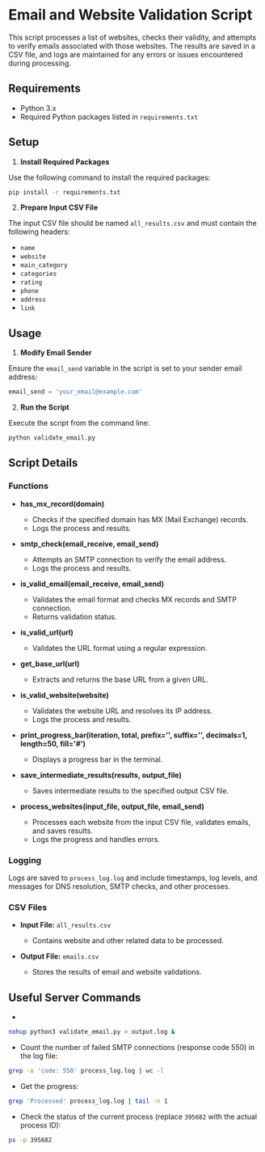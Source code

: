 # Email and Website Validation Script

This script processes a list of websites, checks their validity, and attempts to verify emails associated with those websites. The results are saved in a CSV file, and logs are maintained for any errors or issues encountered during processing.

## Requirements

- Python 3.x
- Required Python packages listed in `requirements.txt`

## Setup

1. **Install Required Packages**

Use the following command to install the required packages:
```sh
pip install -r requirements.txt
```

2. **Prepare Input CSV File**

The input CSV file should be named `all_results.csv` and must contain the following headers:
- `name`
- `website`
- `main_category`
- `categories`
- `rating`
- `phone`
- `address`
- `link`

## Usage

1. **Modify Email Sender**

Ensure the `email_send` variable in the script is set to your sender email address:
```python
email_send = 'your_email@example.com'
```

2. **Run the Script**

Execute the script from the command line:
```sh
python validate_email.py
```

## Script Details

### Functions

- **has_mx_record(domain)**
  - Checks if the specified domain has MX (Mail Exchange) records.
  - Logs the process and results.

- **smtp_check(email_receive, email_send)**
  - Attempts an SMTP connection to verify the email address.
  - Logs the process and results.

- **is_valid_email(email_receive, email_send)**
  - Validates the email format and checks MX records and SMTP connection.
  - Returns validation status.

- **is_valid_url(url)**
  - Validates the URL format using a regular expression.

- **get_base_url(url)**
  - Extracts and returns the base URL from a given URL.

- **is_valid_website(website)**
  - Validates the website URL and resolves its IP address.
  - Logs the process and results.

- **print_progress_bar(iteration, total, prefix='', suffix='', decimals=1, length=50, fill='#')**
  - Displays a progress bar in the terminal.

- **save_intermediate_results(results, output_file)**
  - Saves intermediate results to the specified output CSV file.

- **process_websites(input_file, output_file, email_send)**
  - Processes each website from the input CSV file, validates emails, and saves results.
  - Logs the progress and handles errors.

### Logging

Logs are saved to `process_log.log` and include timestamps, log levels, and messages for DNS resolution, SMTP checks, and other processes.

### CSV Files

- **Input File:** `all_results.csv`
  - Contains website and other related data to be processed.

- **Output File:** `emails.csv`
  - Stores the results of email and website validations.

## Useful Server Commands
-
```sh
nohup python3 validate_email.py > output.log &
```

- Count the number of failed SMTP connections (response code 550) in the log file:
```sh
grep -o 'code: 550' process_log.log | wc -l
```

- Get the progress:
```sh
grep 'Processed' process_log.log | tail -n 1
```

- Check the status of the current process (replace `395682` with the actual process ID):
```sh
ps -p 395682
```
